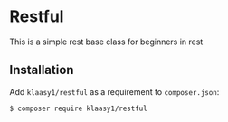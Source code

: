 # Restful
This is a simple rest base class for beginners in rest

## Installation
Add `klaasy1/restful` as a requirement to `composer.json`:
```bash
$ composer require klaasy1/restful
```